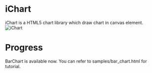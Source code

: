 iChart
======
iChart is a HTML5 chart library which draw chart in canvas element.
![iChart](https://raw.githubusercontent.com/zhgway/iChart/master/release/screenshot.png)

Progress
======
BarChart is available now. You can refer to samples/bar_chart.html for tutorial. 
